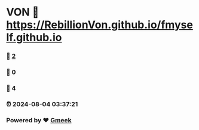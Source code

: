 # VON :link: https://RebillionVon.github.io/fmyself.github.io 
### :page_facing_up: [2](https://RebillionVon.github.io/fmyself.github.io/tag.html) 
### :speech_balloon: 0 
### :hibiscus: 4 
### :alarm_clock: 2024-08-04 03:37:21 
### Powered by :heart: [Gmeek](https://github.com/Meekdai/Gmeek)
